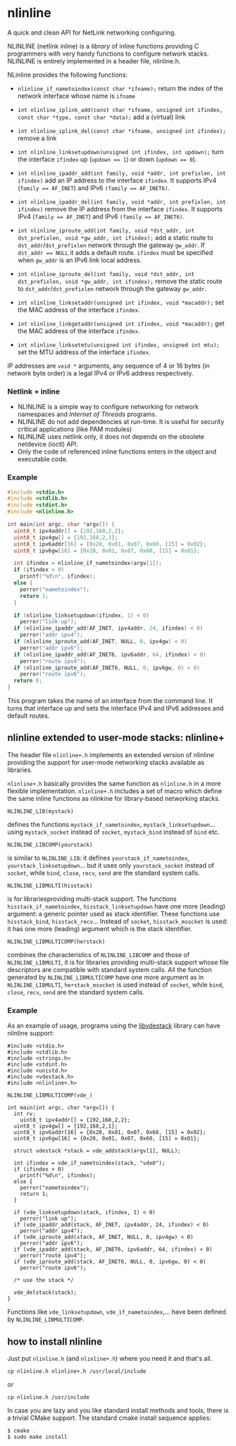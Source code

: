 # nlinline
A quick and clean API for NetLink networking configuring.

NLINLINE (netlink inline) is a *library* of inline functions providing C programmers with very handy functions to configure network stacks. NLINLINE is entirely implemented in a header file, nlinline.h.

NLinline provides the following functions:

* `nlinline_if_nametoindex(const char *ifname);` return the index of the network interface whose name is `ifname`

* `int nlinline_iplink_add(const char *ifname, unsigned int ifindex, const char *type, const char *data);` add a (virtual) link

* `int nlinline_iplink_del(const char *ifname, unsigned int ifindex);` remove a link

* `int nlinline_linksetupdown(unsigned int ifindex, int updown);` turn the interface `ifindex` up (`updown == 1`) or down (`updown == 0`).

* `int nlinline_ipaddr_add(int family, void *addr, int prefixlen, int ifindex)` add an IP address to the interface `ifindex`. It supports IPv4 (`family == AF_INET`) and IPv6 `(family == AF_INET6)`.

* `int nlinline_ipaddr_del(int family, void *addr, int prefixlen, int ifindex)` remove the IP address from the interface `ifindex`. It supports IPv4 (`family == AF_INET`) and IPv6 `(family == AF_INET6)`.

* `int nlinline_iproute_add(int family, void *dst_addr, int dst_prefixlen, void *gw_addr, int ifindex);` add a static route to `dst_addr`/`dst_prefixlen` network through the gateway `gw_addr`. If `dst_addr == NULL` it adds a default route. `ifindex` must be specified when `gw_addr` is an IPv6 link local address.

* `int nlinline_iproute_del(int family, void *dst_addr, int dst_prefixlen, void *gw_addr, int ifindex);` remove the static route to `dst_addr`/`dst_prefixlen` network through the gateway `gw_addr`.

* `int nlinline_linksetaddr(unsigned int ifindex, void *macaddr);` set the MAC address of the interface `ifindex`.

* `int nlinline_linkgetaddr(unsigned int ifindex, void *macaddr);` get the MAC address of the interface `ifindex`.

* `int nlinline_linksetmtu(unsigned int ifindex, unsigned int mtu);` set the MTU address of the interface `ifindex`.

IP addresses are `void *` arguments, any sequence of 4 or 16 bytes (in network byte order) is a legal IPv4 or IPv6 address respectively.

### Netlink + inline

* NLINLINE is a simple way to configure networking for network namespaces and *Internet of Threads* programs.
* NLINLINE do not add dependencies at run-time. It is useful for security critical applications (like PAM modules)
* NLINLINE uses netlink only, it does not depends on the obsolete netdevice (ioctl) API.
* Only the code of referenced inline functions enters in the object and executable code.

### Example

```C
#include <stdio.h>
#include <stdlib.h>
#include <stdint.h>
#include <nlinline.h>

int main(int argc, char *argv[]) {
  uint8_t ipv4addr[] = {192,168,2,2};
  uint8_t ipv4gw[] = {192,168,2,1};
  uint8_t ipv6addr[16] = {0x20, 0x01, 0x07, 0x60, [15] = 0x02};
  uint8_t ipv6gw[16] = {0x20, 0x01, 0x07, 0x60, [15] = 0x01};

  int ifindex = nlinline_if_nametoindex(argv[1]);
  if (ifindex > 0)
    printf("%d\n", ifindex);
  else {
    perror("nametoindex");
    return 1;
  }

  if (nlinline_linksetupdown(ifindex, 1) < 0)
    perror("link up");
  if (nlinline_ipaddr_add(AF_INET, ipv4addr, 24, ifindex) < 0)
    perror("addr ipv4");
  if (nlinline_iproute_add(AF_INET, NULL, 0, ipv4gw) < 0)
    perror("addr ipv6");
  if (nlinline_ipaddr_add(AF_INET6, ipv6addr, 64, ifindex) < 0)
    perror("route ipv4");
  if (nlinline_iproute_add(AF_INET6, NULL, 0, ipv6gw, 0) < 0)
    perror("route ipv6");
  return 0;
}
```

This program takes the name of an interface from the command line. It turns that interface up and
sets the interface IPv4 and IPv6 addresses and default routes.

## nlinline extended to user-mode stacks: nlinline+

The header file `nlinline+.h` implements an extended version of nlinline providing the support for user-mode networking stacks available as libraries.

`nlinline+.h` basically provides the same function as `nlinline.h` in a more flexible implementation. `nlinline+.h` includes a set of macro which define the same inline functions as nlinkine for library-based networking stacks.

```
NLINLINE_LIB(mystack)
``` 
defines the functions 
`mystack_if_nametoindex`, `mystack_linksetupdown`... using `mystack_socket` instead of `socket`, `mystack_bind` instead of `bind` etc.

```
NLINLINE_LIBCOMP(yourstack)
```
is similar to `NLINLINE_LIB`: it defines `yourstack_if_nametoindex`, `yourstack_linksetupdown`... 
but it uses only `yourstack_socket` instead of `socket`, while `bind`, `close`, `recv`, `send` are the standard system calls.

```
NLINLINE_LIBMULTI(hisstack)
```
is for librariesproviding multi-stack support. The functions `hisstack_if_nametoindex`,
`hisstack_linksetupdown` have one more (leading) argument: a generic pointer used as stack identifier. These functions use `hisstack_bind`, `hisstack_recv`...
Instead of `socket`, `hisstack_msocket` is used: it has one more (leading) argument which is the stack identifier.

```
NLINLINE_LIBMULTICOMP(herstack)
```
combines the characteristics of `NLINLINE_LIBCOMP` and those of `NLINLINE_LIBMULTI`, it is for libraries providing multi-stack support whose file descriptors are compatible with standard system calls. All the function generated by `NLINLINE_LIBMULTICOMP` have one more argument as in `NLINLINE_LIBMULTI`, `herstack_msocket` is used instead of `socket`,  while `bind`, `close`, `recv`, `send` are the standard system calls.

### Example

As an example of usage, programs using the [libvdestack](https://github.com/rd235/libvdestack) library can have nlinline support:

```
#include <stdio.h>
#include <stdlib.h>
#include <strings.h>
#include <stdint.h>
#include <unistd.h>
#include <vdestack.h>
#include <nlinline+.h>

NLINLINE_LIBMULTICOMP(vde_)

int main(int argc, char *argv[]) {
  int rv;
    uint8_t ipv4addr[] = {192,168,2,2};
  uint8_t ipv4gw[] = {192,168,2,1};
  uint8_t ipv6addr[16] = {0x20, 0x01, 0x07, 0x60, [15] = 0x02};
  uint8_t ipv6gw[16] = {0x20, 0x01, 0x07, 0x60, [15] = 0x01};

  struct vdestack *stack = vde_addstack(argv[1], NULL);

  int ifindex = vde_if_nametoindex(stack, "vde0");
  if (ifindex > 0)
    printf("%d\n", ifindex);
  else {
    perror("nametoindex");
    return 1;
  }

  if (vde_linksetupdown(stack, ifindex, 1) < 0)
    perror("link up");
  if (vde_ipaddr_add(stack, AF_INET, ipv4addr, 24, ifindex) < 0)
    perror("addr ipv4");
  if (vde_iproute_add(stack, AF_INET, NULL, 0, ipv4gw) < 0)
    perror("addr ipv6");
  if (vde_ipaddr_add(stack, AF_INET6, ipv6addr, 64, ifindex) < 0)
    perror("route ipv4");
  if (vde_iproute_add(stack, AF_INET6, NULL, 0, ipv6gw, 0) < 0)
    perror("route ipv6");

  /* use the stack */

  vde_delstack(stack);
}

```

Functions like `vde_linksetupdown`, `vde_if_nametoindex`,... have been defined by
`NLINLINE_LIBMULTICOMP`.

## how to install nlinline

Just put `nlinline.h` (and `nlinline+.h`) where you need it and that's all.
```
cp nlinline.h nlinline+.h /usr/local/include
```
or
```
cp nlinline.h /usr/include
```

In case you are lazy and you like standard install methods and tools, there is a trivial CMake support. 
The standard cmake install sequence applies:
```
$ cmake .
$ sudo make install
```
